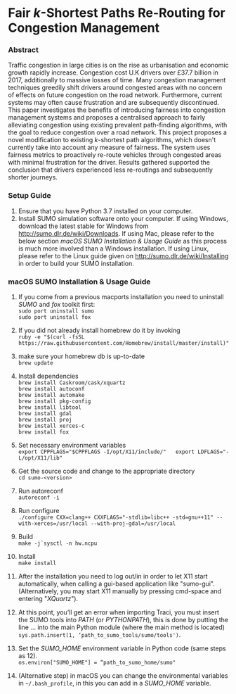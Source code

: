 # Fair _k_-Shortest Paths Re-Routing for Congestion Management

### Abstract
Traffic congestion in large cities is on the rise as urbanisation and economic growth rapidly increase.
Congestion cost U.K drivers over £37.7 billion in 2017, additionally to massive losses of time. Many congestion management techniques greedily shift drivers around congested areas with no concern of effects on future congestion on the road network. Furthermore, current systems may often cause frustration and are subsequently discontinued. This paper investigates the benefits of introducing fairness into congestion management systems and proposes a centralised approach to fairly alleviating congestion using existing prevalent path-finding algorithms, with the goal to reduce congestion over a road network. This project proposes a novel modification to existing $k$-shortest path algorithms, which doesn't currently take into account any measure of fairness. The system uses fairness metrics to proactively re-route vehicles through congested areas with minimal frustration for the driver.  Results gathered supported the conclusion that drivers experienced less re-routings and subsequently shorter journeys.

### Setup Guide

1. Ensure that you have Python 3.7 installed on your computer.
2. Install SUMO simulation software onto your computer. If using Windows, download the latest stable for Windows from http://sumo.dlr.de/wiki/Downloads. If using Mac, please refer to the below section *macOS SUMO Installation & Usage Guide* as this process is much more involved than a Windows installation. If using Linux, please refer to the Linux guide given on http://sumo.dlr.de/wiki/Installing in order to build your SUMO installation.

### macOS SUMO Installation & Usage Guide 
1. If you come from a previous macports installation you need to uninstall _SUMO_ and _fox_ toolkit first:  
 `sudo port uninstall sumo`  
 `sudo port uninstall fox`  

2. If you did not already install homebrew do it by invoking  
`ruby -e "$(curl -fsSL https://raw.githubusercontent.com/Homebrew/install/master/install)"`  

3. make sure your homebrew db is up-to-date  
`brew update`  

4. Install dependencies  
`brew install Caskroom/cask/xquartz`  
`brew install autoconf`  
`brew install automake`  
`brew install pkg-config`  
`brew install libtool`  
`brew install gdal`  
`brew install proj`  
`brew install xerces-c`  
`brew install fox`  

5. Set necessary environment variables  
`export CPPFLAGS="$CPPFLAGS -I/opt/X11/include/"  
export LDFLAGS="-L/opt/X11/lib"`  

6. Get the source code and change to the appropriate directory  
`cd sumo-<version>`  

7. Run autoreconf  
`autoreconf -i`  

8. Run configure  
`./configure CXX=clang++ CXXFLAGS="-stdlib=libc++ -std=gnu++11" --with-xerces=/usr/local --with-proj-gdal=/usr/local`  

9. Build  
``make -j`sysctl -n hw.ncpu``  

10. Install  
`make install`  

11. After the installation you need to log out/in in order to let X11 start automatically, when calling a gui-based application like "sumo-gui". (Alternatively, you may start X11 manually by pressing cmd-space and entering "_XQuartz_").  

12. At this point, you’ll get an error when importing Traci, you must insert the SUMO tools into _PATH_ (or _PYTHONPATH_), this is done by putting the line … into the main Python module (where the main method is located)  
`sys.path.insert(1, ‘path_to_sumo_tools/sumo/tools')`.  

13. Set the _SUMO_HOME_ environment variable in Python code (same steps as 12).  
`os.environ["SUMO_HOME"] = “path_to_sumo_home/sumo"`  

14. (Alternative step) in macOS you can change the environmental variables in `~/.bash_profile`, in this you can add in a _SUMO_HOME_ variable.  

